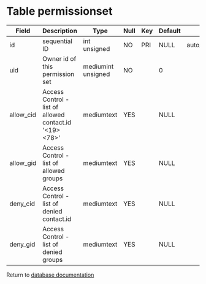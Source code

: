 Table permissionset
===========


| Field     | Description                                            | Type               | Null | Key | Default | Extra          |    
| --------- | ------------------------------------------------------ | ------------------ | ---- | --- | ------- | -------------- |    
| id        | sequential ID                                          | int unsigned       | NO   | PRI | NULL    | auto_increment |    
| uid       | Owner id of this permission set                        | mediumint unsigned | NO   |     | 0       |                |    
| allow_cid | Access Control - list of allowed contact.id &#039;&lt;19&gt;&lt;78&gt;&#039; | mediumtext         | YES  |     | NULL    |                |    
| allow_gid | Access Control - list of allowed groups                | mediumtext         | YES  |     | NULL    |                |    
| deny_cid  | Access Control - list of denied contact.id             | mediumtext         | YES  |     | NULL    |                |    
| deny_gid  | Access Control - list of denied groups                 | mediumtext         | YES  |     | NULL    |                |    

Return to [database documentation](help/database)
